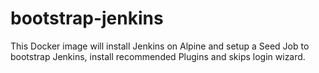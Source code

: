 # bootstrap-jenkins
This Docker image will install Jenkins on Alpine and setup a Seed Job to bootstrap Jenkins, install recommended Plugins and skips login wizard.
